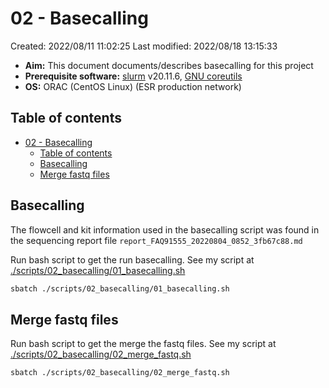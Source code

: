 # 02 - Basecalling

Created: 2022/08/11 11:02:25
Last modified: 2022/08/18 13:15:33

- **Aim:** This document documents/describes basecalling for this project
- **Prerequisite software:** [slurm](https://slurm.schedmd.com/overview.html) v20.11.6, [GNU coreutils](https://www.gnu.org/software/coreutils/)
- **OS:** ORAC (CentOS Linux) (ESR production network)

## Table of contents

- [02 - Basecalling](#02---basecalling)
  - [Table of contents](#table-of-contents)
  - [Basecalling](#basecalling)
  - [Merge fastq files](#merge-fastq-files)

## Basecalling

The flowcell and kit information used in the basecalling script was found in the sequencing report file `report_FAQ91555_20220804_0852_3fb67c88.md`

Run bash script to get the run basecalling. See my script at [./scripts/02_basecalling/01_basecalling.sh](https://github.com/leahkemp/guinea_pore_c/blob/main/scripts/02_basecalling/01_basecalling.sh)

```bash
sbatch ./scripts/02_basecalling/01_basecalling.sh
```

## Merge fastq files

Run bash script to get the merge the fastq files. See my script at [./scripts/02_basecalling/02_merge_fastq.sh](https://github.com/leahkemp/guinea_pore_c/blob/main/scripts/02_basecalling/02_merge_fastq.sh)

```bash
sbatch ./scripts/02_basecalling/02_merge_fastq.sh
```
